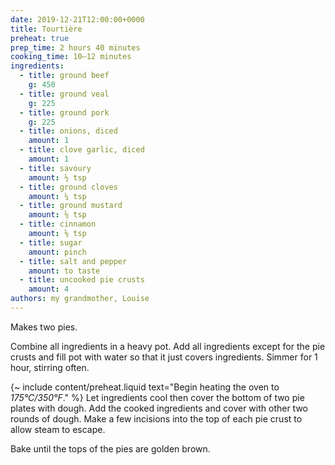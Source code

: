 ```yaml
---
date: 2019-12-21T12:00:00+0000
title: Tourtière
preheat: true
prep_time: 2 hours 40 minutes
cooking_time: 10–12 minutes
ingredients:
  - title: ground beef
    g: 450
  - title: ground veal
    g: 225
  - title: ground pork
    g: 225
  - title: onions, diced
    amount: 1
  - title: clove garlic, diced
    amount: 1
  - title: savoury
    amount: ½ tsp
  - title: ground cloves
    amount: ¼ tsp
  - title: ground mustard
    amount: ⅛ tsp
  - title: cinnamon
    amount: ⅛ tsp
  - title: sugar
    amount: pinch
  - title: salt and pepper
    amount: to taste
  - title: uncooked pie crusts
    amount: 4
authors: my grandmother, Louise
---
```


Makes two pies.

Combine all ingredients in a heavy pot. Add all ingredients except for the pie crusts and fill pot with water so that it just covers ingredients. Simmer for 1 hour, stirring often.

{~ include content/preheat.liquid text="Begin heating the oven to *175°C/350°F*." %} Let ingredients cool then cover the bottom of two pie plates with dough. Add the cooked ingredients and cover with other two rounds of dough. Make a few incisions into the top of each pie crust to allow steam to escape.

Bake until the tops of the pies are golden brown.
